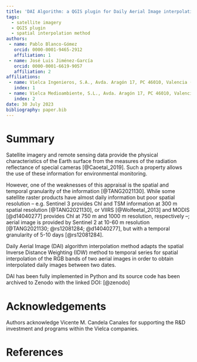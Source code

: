 ```yaml
---
title: 'DAI Algorithm: a QGIS plugin for Daily Aerial Image interpolation.'
tags:
  - satellite imagery
  - QGIS plugin
  - spatial interpolation method
authors:
 - name: Pablo Blanco-Gómez
   orcid: 0000-0001-9465-2912
   affiliation: 1
 - name: José Luis Jiménez-García
   orcid: 0000-0001-6619-9057
   affiliation: 2   
affiliations:
 - name: Vielca Ingenieros, S.A., Avda. Aragón 17, PC 46010, Valencia (Spain) 
   index: 1
 - name: Vielca Medioambiente, S.L., Avda. Aragón 17, PC 46010, Valencia (Spain)
   index: 2
date: 30 July 2023
bibliography: paper.bib
---
```


# Summary

Satellite imagery and remote sensing data provide the physical characteristics of the Earth surface from the measures of the radiation reflectance of special cameras [@Caoetal_2019]. Such a property allows the use of these information for environmental monitoring. 

However, one of the weaknesses of this appraisal is the spatial and temporal granularity of the information [@TANG2021130]. While some satellite raster products have almost daily information but poor spatial resolution – e.g. Sentinel 3 provides Chl and TSM information at 300 m spatial resolution [@TANG2021130], or VIIRS [@Wolfeetal_2013] and MODIS [@d14040277] provides Chl at 750 m and 1000 m resolution, respectively –; aerial image is provided by Sentinel 2 at 10-60 m resolution [@TANG2021130; @rs12081284; @d14040277], but with a temporal granularity of 5-10 days [@rs12081284]. 

Daily Aerial Image (DAI) algorithm interpolation method adapts the spatial Inverse Distance Weighting (IDW) method to temporal series for spatial interpolation of the RGB bands of two aerial images in order to obtain interpolated daily images between two dates.

DAI has been fully implemented in Python and its source code has been archived to Zenodo with the linked DOI: [@zenodo]

# Acknowledgements

Authors acknowledge Vicente M. Candela Canales for supporting the R&D investment and programs within the Vielca companies.

# References
